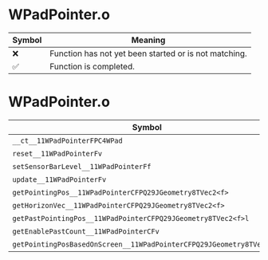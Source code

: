 # WPadPointer.o
| Symbol | Meaning 
| ------------- | ------------- 
| :x: | Function has not yet been started or is not matching. 
| :white_check_mark: | Function is completed. 


# WPadPointer.o
| Symbol | Decompiled? |
| ------------- | ------------- |
| `__ct__11WPadPointerFPC4WPad` | :x: |
| `reset__11WPadPointerFv` | :x: |
| `setSensorBarLevel__11WPadPointerFf` | :x: |
| `update__11WPadPointerFv` | :x: |
| `getPointingPos__11WPadPointerCFPQ29JGeometry8TVec2<f>` | :x: |
| `getHorizonVec__11WPadPointerCFPQ29JGeometry8TVec2<f>` | :x: |
| `getPastPointingPos__11WPadPointerCFPQ29JGeometry8TVec2<f>l` | :x: |
| `getEnablePastCount__11WPadPointerCFv` | :x: |
| `getPointingPosBasedOnScreen__11WPadPointerCFPQ29JGeometry8TVec2<f>` | :x: |
